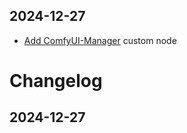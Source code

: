 ## 2024-12-27

- [Add ComfyUI-Manager](https://github.com/ltdrdata/ComfyUI-Manager) custom node
# Changelog

## 2024-12-27


